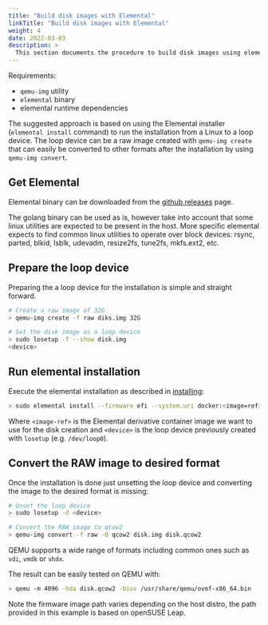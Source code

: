```yaml
---
title: "Build disk images with Elemental"
linkTitle: "Build disk images with Elemental"
weight: 4
date: 2022-03-03
description: >
  This section documents the procedure to build disk images using elemental
---
```


Requirements:

* `qemu-img` utility
* `elemental` binary
* elemental runtime dependencies

The suggested approach is based on using the Elemental installer (`elemental install` command) to run the installation
from a Linux to a loop device. The loop device can be a raw image created with `qemu-img create` that can easily be
converted to other formats after the installation by using `qemu-img convert`.

## Get Elemental

Elemental binary can be downloaded from the [github releases](https://github.com/rancher/elemental-cli/releases/latest) page.

The golang binary can be used as is, however take into account that some linux utilities are expected to be present in the host. More
specific elemental expects to find common linux utilities to operate over block devices: rsync, parted, blkid, lsblk, udevadm, resize2fs, tune2fs, mkfs.ext2, etc.

## Prepare the loop device

Preparing the a loop device for the installation is simple and straight forward.

```bash
# Create a raw image of 32G
> qemu-img create -f raw diks.img 32G

# Set the disk image as a loop device
> sudo losetup -f --show disk.img
<device>
```

## Run elemental installation

Execute the elemental installation as described in [installing](../../getting-started/install):

```bash
> sudo elemental install --firmware efi --system.uri docker:<image=ref> <device>
```

Where `<image-ref>` is the Elemental derivative container image we want to use for the disk creation and `<device>` is the
loop device previously created with `losetup` (e.g. `/dev/loop0`).


## Convert the RAW image to desired format

Once the installation is done just unsetting the loop device and converting the image to the desired format is missing:

```bash
# Unset the loop device
> sudo losetup -d <device>

# Convert the RAW image to qcow2
> qemu-img convert -f raw -O qcow2 disk.img disk.qcow2
```

QEMU supports a wide range of formats including common ones such as `vdi`, `vmdk` or `vhdx`.

The result can be easily tested on QEMU with:

```bash
> qemu -m 4096 -hda disk.qcow2 -bios /usr/share/qemu/ovmf-x86_64.bin
```

Note the firmware image path varies depending on the host distro, the path provided in this example is based on openSUSE Leap.
